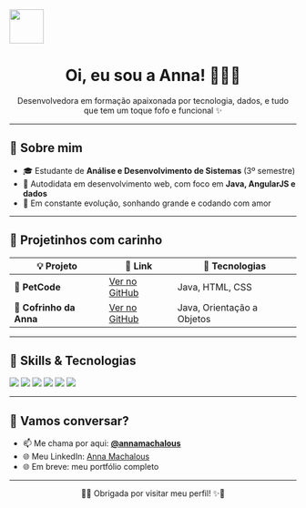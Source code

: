 <img src="https://emojicdn.elk.sh/🌸" width="60"/> 

<h1 align="center">Oi, eu sou a Anna! 👩‍💻🌸</h1>

<p align="center">
  Desenvolvedora em formação apaixonada por tecnologia, dados, e tudo que tem um toque fofo e funcional ✨
</p>

---

## 💖 Sobre mim

- 🎓 Estudante de **Análise e Desenvolvimento de Sistemas** (3º semestre)  
- 🧠 Autodidata em desenvolvimento web, com foco em **Java, AngularJS e dados**  
- 🚀 Em constante evolução, sonhando grande e codando com amor

---

## 💼 Projetinhos com carinho

| 💡 Projeto | 🔗 Link | 🧰 Tecnologias |
|-----------|---------|----------------|
| 🐾 **PetCode** | [Ver no GitHub](https://github.com/annamachalous/PetCode) | Java, HTML, CSS |
| 🐷 **Cofrinho da Anna** | [Ver no GitHub](https://github.com/annamachalous/CofrinhoDaAnna) | Java, Orientação a Objetos |

---

## 🧰 Skills & Tecnologias

<img src="https://img.shields.io/badge/Java-ED8B00?style=flat&logo=java&logoColor=white"/>
<img src="https://img.shields.io/badge/AngularJS-DD0031?style=flat&logo=angularjs&logoColor=white"/>
<img src="https://img.shields.io/badge/HTML5-E34F26?style=flat&logo=html5&logoColor=white"/>
<img src="https://img.shields.io/badge/CSS3-1572B6?style=flat&logo=css3&logoColor=white"/>
<img src="https://img.shields.io/badge/Git-F05032?style=flat&logo=git&logoColor=white"/>
<img src="https://img.shields.io/badge/Dados📊-pink?style=flat"/>

---

## 💬 Vamos conversar?

- 📫 Me chama por aqui: **[@annamachalous](https://github.com/annamachalous)**
- 🌐 Meu LinkedIn: [Anna Machalous](https://www.linkedin.com/in/annamachalous/)
- 🌐 Em breve: meu portfólio completo

---

<p align="center">
  🌸✨ Obrigada por visitar meu perfil! ✨🌸
</p>

